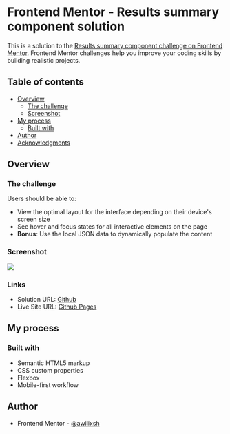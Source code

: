 # Frontend Mentor - Results summary component solution

This is a solution to the [Results summary component challenge on Frontend Mentor](https://www.frontendmentor.io/challenges/results-summary-component-CE_K6s0maV). Frontend Mentor challenges help you improve your coding skills by building realistic projects. 

## Table of contents

- [Overview](#overview)
  - [The challenge](#the-challenge)
  - [Screenshot](#screenshot)
- [My process](#my-process)
  - [Built with](#built-with)
- [Author](#author)
- [Acknowledgments](#acknowledgments)

## Overview

### The challenge

Users should be able to:

- View the optimal layout for the interface depending on their device's screen size
- See hover and focus states for all interactive elements on the page
- **Bonus**: Use the local JSON data to dynamically populate the content

### Screenshot

![](./screenshot.jpg)


### Links

- Solution URL: [Github](https://github.com/Awilixsh/Results-Summary-Component---Frontend-Mentor)
- Live Site URL: [Github Pages](https://awilixsh.github.io/Results-Summary-Component---Frontend-Mentor/)

## My process

### Built with

- Semantic HTML5 markup
- CSS custom properties
- Flexbox
- Mobile-first workflow


## Author

- Frontend Mentor - [@awilixsh](https://www.frontendmentor.io/profile/awilixsh)

